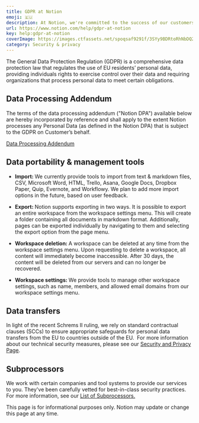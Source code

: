 ```yaml
---
title: GDPR at Notion
emoji: 🇪🇺
description: At Notion, we're committed to the success of our customers and the protection of their data through complying with the General Data Protection Regulation (GDPR) and other privacy-related regulations 🇪🇺
url: https://www.notion.com/help/gdpr-at-notion
key: help:gdpr-at-notion
coverImage: https://images.ctfassets.net/spoqsaf9291f/3SYy9BDRtoRhNbDQ2PQZ6u/82f14a7cf8ea071143f45175a3fe656a/GPDR_at_Notion_-_hero.png
category: Security & privacy
---
```


The General Data Protection Regulation (GDPR) is a comprehensive data protection law that regulates the use of EU residents’ personal data, providing individuals rights to exercise control over their data and requiring organizations that process personal data to meet certain obligations.

## Data Processing Addendum

The terms of the data processing addendum ("Notion DPA") available below are hereby incorporated by reference and shall apply to the extent Notion processes any Personal Data (as defined in the Notion DPA) that is subject to the GDPR on Customer’s behalf.

[Data Processing Addendum](https://www.notion.com/Data-Processing-Addendum-361b540101274b1fa7e16b90402b0d99)

## Data portability & management tools

* **Import:&#x20;**&#x57;e currently provide tools to import from text & markdown files, CSV, Microsoft Word, HTML, Trello, Asana, Google Docs, Dropbox Paper, Quip, Evernote, and Workflowy. We plan to add more import options in the future, based on user feedback.

* **Export:&#x20;**&#x4E;otion supports exporting in two ways. It is possible to export an entire workspace from the workspace settings menu. This will create a folder containing all documents in markdown format. Additionally, pages can be exported individually by navigating to them and selecting the export option from the page menu.

* **Workspace deletion:&#x20;**&#x41; workspace can be deleted at any time from the workspace settings menu. Upon requesting to delete a workspace, all content will immediately become inaccessible. After 30 days, the content will be deleted from our servers and can no longer be recovered.

* **Workspace settings:&#x20;**&#x57;e provide tools to manage other workspace settings, such as name, members, and allowed email domains from our workspace settings menu.

## Data transfers

In light of the recent Schrems II ruling, we rely on standard contractual clauses (SCCs) to ensure appropriate safeguards for personal data transfers from the EU to countries outside of the EU.  For more information about our technical security measures, please see our [Security and Privacy Page](https://www.notion.com/security).

## Subprocessors

We work with certain companies and tool systems to provide our services to you. They've been carefully vetted for best-in-class security practices. For more information, see our [List of Subprocessors.](https://www.notion.com/notion/Notion-s-List-of-Subprocessors-268fa5bcfa0f46b6bc29436b21676734)

This page is for informational purposes only. Notion may update or change this page at any time.
